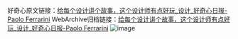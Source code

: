 好奇心原文链接：[给每个设计讲个故事，这个设计师有点好玩_设计_好奇心日报-Paolo Ferrarini](https://www.qdaily.com/articles/10866.html)
WebArchive归档链接：[给每个设计讲个故事，这个设计师有点好玩_设计_好奇心日报-Paolo Ferrarini](http://web.archive.org/web/20190623163306/https://www.qdaily.com/articles/10866.html)
![image](http://ww3.sinaimg.cn/large/007d5XDply1g3wcbv9nbkj30u042fqrw)